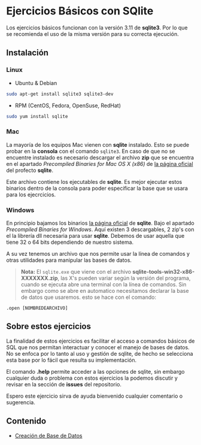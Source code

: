 # Ejercicios Básicos con SQlite

Los ejercicios básicos funcionan con la versión 3.11 de **sqlite3**.
Por lo que se recomienda el uso de la misma versión para su correcta ejecución.

## Instalación

### Linux

- Ubuntu & Debian

```bash
sudo apt-get install sqlite3 sqlite3-dev
```

- RPM (CentOS, Fedora, OpenSuse, RedHat)

``` bash
sudo yum install sqlite
```

### Mac

La mayoría de los equipos Mac vienen con **sqlite** instalado. Esto se puede probar en la **consola** con el comando
`sqlite3`. En caso de que no se encuentre instalado es necesario descargar el archivo **zip** que se encuentra en el
apartado _Precompiled Binaries for Mac OS X (x86)_ de [la página oficial](http://www.sqlite.org/download.html) del profecto 
**sqlite**.

Este archivo contiene los ejecutables de **sqlite**. Es mejor ejecutar estos binarios dentro de la consola para poder 
especificar la base que se usara para los ejecrcicios.

### Windows

En principio bajamos los binarios [la página oficial](http://www.sqlite.org/download.html) de **sqlite**. Bajo el
apartado _Precompiled Binaries for Windows_. Aquí existen 3 descargables, 2 zip's con el la librería dll necesaria para usar
**sqlite**. Debemos de usar aquella que tiene 32 o 64 bits dependiendo de nuestro sistema.

A su vez tenemos un archivo que nos permite usar la línea de comandos y otras utilidades para manipular las bases de
datos. 

> **Nota:**
> El `sqlite.exe` que viene con el archivo **sqlite-tools-win32-x86-XXXXXXX.zip**, las X's pueden variar según la versión
> del programa, cuando se ejecuta abre una terminal con la línea de comandos. Sin embargo como se abre en automatico
> necesitamos declarar la base de datos que usaremos. esto se hace con el comando:

```
.open [NOMBREDEARCHIVO]
```

## Sobre estos ejercicios

La finalidad de estos ejercicios es facilitar el acceso a comandos básicos de SQL que nos permitan interactuar y
conocer el manejo de bases de datos. No se enfoca por lo tanto al uso y gestión de sqlite, de hecho se selecciona esta
base por lo fácil que resulta su implementación.

El comando **.help** permite acceder a las opciones de sqlite, sin embargo cualquier duda o problema con estos
ejercicios la podemos discutir y revisar en la sección de **issues** del repositorio.

Espero este ejercicio sirva de ayuda bienvenido cualquier comentario o sugerencia.

## Contenido

- [Creación de Base de Datos](CreacionDB.md)
